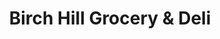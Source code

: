 ---
title: "Birch Hill Grocery & Deli"
url: /presque-isle/birch-hill-grocery-und-deli/
shop: Lebensmittel
---